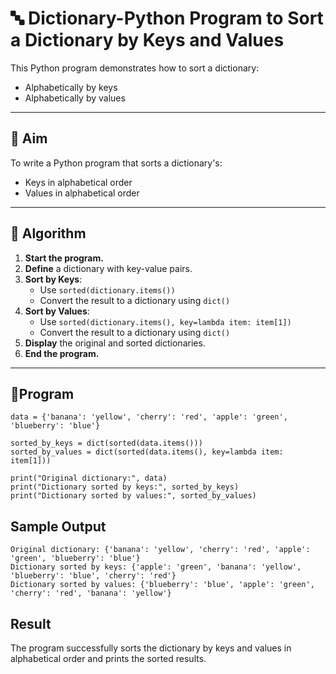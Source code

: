 # 🔤 Dictionary-Python Program to Sort a Dictionary by Keys and Values

This Python program demonstrates how to sort a dictionary:
- Alphabetically by keys
- Alphabetically by values

---

## 🎯 Aim

To write a Python program that sorts a dictionary's:
- Keys in alphabetical order
- Values in alphabetical order

---

## 🧠 Algorithm

1. **Start the program.**
2. **Define** a dictionary with key-value pairs.
3. **Sort by Keys**:
   - Use `sorted(dictionary.items())`
   - Convert the result to a dictionary using `dict()`
4. **Sort by Values**:
   - Use `sorted(dictionary.items(), key=lambda item: item[1])`
   - Convert the result to a dictionary using `dict()`
5. **Display** the original and sorted dictionaries.
6. **End the program.**

---

## 🧪Program
```
data = {'banana': 'yellow', 'cherry': 'red', 'apple': 'green', 'blueberry': 'blue'}

sorted_by_keys = dict(sorted(data.items()))
sorted_by_values = dict(sorted(data.items(), key=lambda item: item[1]))

print("Original dictionary:", data)
print("Dictionary sorted by keys:", sorted_by_keys)
print("Dictionary sorted by values:", sorted_by_values)
```

## Sample Output
```
Original dictionary: {'banana': 'yellow', 'cherry': 'red', 'apple': 'green', 'blueberry': 'blue'}
Dictionary sorted by keys: {'apple': 'green', 'banana': 'yellow', 'blueberry': 'blue', 'cherry': 'red'}
Dictionary sorted by values: {'blueberry': 'blue', 'apple': 'green', 'cherry': 'red', 'banana': 'yellow'}
```

## Result

The program successfully sorts the dictionary by keys and values in alphabetical order and prints the sorted results.
